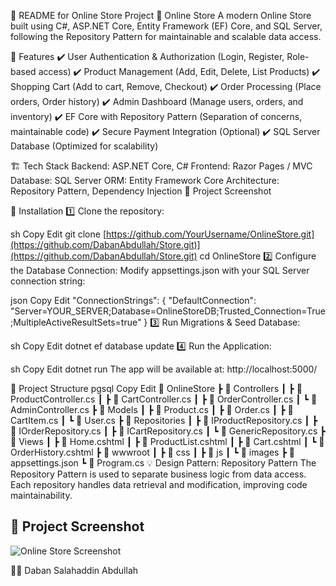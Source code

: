 📌 README for Online Store Project
🛒 Online Store
A modern Online Store built using C#, ASP.NET Core, Entity Framework (EF) Core, and SQL Server, following the Repository Pattern for maintainable and scalable data access.

🚀 Features
✔️ User Authentication & Authorization (Login, Register, Role-based access)
✔️ Product Management (Add, Edit, Delete, List Products)
✔️ Shopping Cart (Add to cart, Remove, Checkout)
✔️ Order Processing (Place orders, Order history)
✔️ Admin Dashboard (Manage users, orders, and inventory)
✔️ EF Core with Repository Pattern (Separation of concerns, maintainable code)
✔️ Secure Payment Integration (Optional)
✔️ SQL Server Database (Optimized for scalability)

🏗️ Tech Stack
Backend: ASP.NET Core, C#
Frontend: Razor Pages / MVC
Database: SQL Server
ORM: Entity Framework Core
Architecture: Repository Pattern, Dependency Injection
📸 Project Screenshot

🔧 Installation
1️⃣ Clone the repository:

sh
Copy
Edit
git clone [https://github.com/YourUsername/OnlineStore.git](https://github.com/DabanAbdullah/Store.git)](https://github.com/DabanAbdullah/Store.git)
cd OnlineStore
2️⃣ Configure the Database Connection:
Modify appsettings.json with your SQL Server connection string:

json
Copy
Edit
"ConnectionStrings": {
    "DefaultConnection": "Server=YOUR_SERVER;Database=OnlineStoreDB;Trusted_Connection=True;MultipleActiveResultSets=true"
}
3️⃣ Run Migrations & Seed Database:

sh
Copy
Edit
dotnet ef database update
4️⃣ Run the Application:

sh
Copy
Edit
dotnet run
The app will be available at: http://localhost:5000/

📂 Project Structure
pgsql
Copy
Edit
📂 OnlineStore
 ┣ 📂 Controllers
 ┃ ┣ 📜 ProductController.cs
 ┃ ┣ 📜 CartController.cs
 ┃ ┣ 📜 OrderController.cs
 ┃ ┗ 📜 AdminController.cs
 ┣ 📂 Models
 ┃ ┣ 📜 Product.cs
 ┃ ┣ 📜 Order.cs
 ┃ ┣ 📜 CartItem.cs
 ┃ ┗ 📜 User.cs
 ┣ 📂 Repositories
 ┃ ┣ 📜 IProductRepository.cs
 ┃ ┣ 📜 IOrderRepository.cs
 ┃ ┣ 📜 ICartRepository.cs
 ┃ ┗ 📜 GenericRepository.cs
 ┣ 📂 Views
 ┃ ┣ 📜 Home.cshtml
 ┃ ┣ 📜 ProductList.cshtml
 ┃ ┣ 📜 Cart.cshtml
 ┃ ┗ 📜 OrderHistory.cshtml
 ┣ 📂 wwwroot
 ┃ ┣ 📂 css
 ┃ ┣ 📂 js
 ┃ ┗ 📂 images
 ┣ 📜 appsettings.json
 ┗ 📜 Program.cs
💡 Design Pattern: Repository Pattern
The Repository Pattern is used to separate business logic from data access.
Each repository handles data retrieval and modification, improving code maintainability.

## 📸 Project Screenshot  

![Online Store Screenshot](https://drive.google.com/file/d/1LzmvrPzvoJNinDTeC2q0pIm-HIghnxyU/view)


👨‍💻 Daban Salahaddin Abdullah
